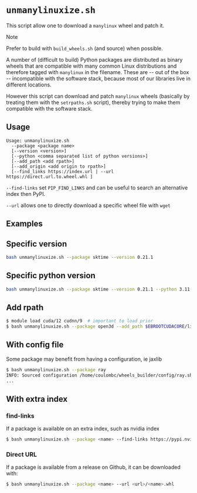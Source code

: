 # `unmanylinuxize.sh`

This script allow one to download a `manylinux` wheel and patch it.

> [!NOTE]  
> Prefer to build with `build_wheels.sh` (and source) when possible.

A number of (difficult to build) Python packages are distributed as binary wheels
that are compatible with many common Linux distributions and therefore tagged 
with `manylinux` in the filename. These are -- out of the box -- incompatible
with the software stack, because most of our libraries live in different locations.

However this script can download and patch `manylinux` wheels (basically by 
treating them with the `setrpaths.sh` script), thereby trying to make them 
compatible with the software stack.

## Usage
```
Usage: unmanylinuxize.sh 
  --package <package name> 
  [--version <version>]
  [--python <comma separated list of python versions>]
  [--add_path <add rpath>]
  [--add_origin <add origin to rpath>]
  [--find_links https://index.url | --url https://direct.url.to.wheel.whl ]
```

`--find-links` set `PIP_FIND_LINKS` and can be useful to search an alternative index then PyPI.

`--url` allows one to directly download a specific wheel file with `wget`

## Examples
## Specific version
```bash
bash unmanylinuxize.sh --package sktime --version 0.21.1
```

## Specific python version
```bash
bash unmanylinuxize.sh --package sktime --version 0.21.1 --python 3.11
```

## Add rpath
```bash
$ module load cuda/12 cudnn/9  # important to load prior
$ bash unmanylinuxize.sh --package open3d --add_path $EBROOTCUDACORE/lib/:$EBROOTCUDNN/lib
```

## With config file
Some package may benefit from having a configuration, ie jaxlib
```bash
$ bash unmanylinuxize.sh --package ray 
INFO: Sourced configuration /home/coulombc/wheels_builder/config/ray.sh
...
```

## With extra index
### find-links
If a package is available on an extra index, such as nvidia index
```bash
$ bash unmanylinuxize.sh --package <name> --find-links https://pypi.nvidia.com
```
### Direct URL
If a package is available from a release on Github, it can be downloaded with:
```bash
$ bash unmanylinuxize.sh --package <name> --url <url>/<name>.whl
```
